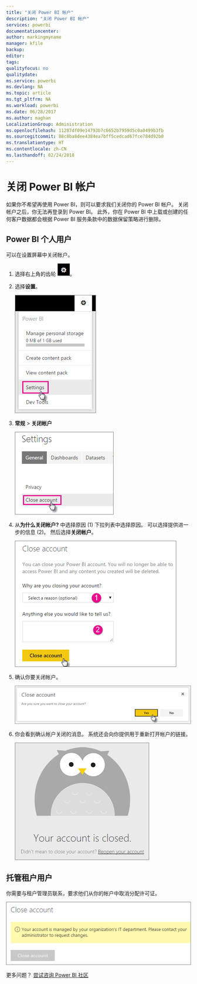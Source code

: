 ```yaml
---
title: "关闭 Power BI 帐户"
description: "关闭 Power BI 帐户"
services: powerbi
documentationcenter: 
author: markingmyname
manager: kfile
backup: 
editor: 
tags: 
qualityfocus: no
qualitydate: 
ms.service: powerbi
ms.devlang: NA
ms.topic: article
ms.tgt_pltfrm: NA
ms.workload: powerbi
ms.date: 06/28/2017
ms.author: maghan
LocalizationGroup: Administration
ms.openlocfilehash: 11287df09e14793b7c6652b7959d5c0a0499b3fb
ms.sourcegitcommit: 88c8ba8dee4384ea7bff5cedcad67fce784d92b0
ms.translationtype: HT
ms.contentlocale: zh-CN
ms.lasthandoff: 02/24/2018
---
```

# <a name="closing-your-power-bi-account"></a>关闭 Power BI 帐户
如果你不希望再使用 Power BI，则可以要求我们关闭你的 Power BI 帐户。  关闭帐户之后，你无法再登录到 Power BI。  此外，你在 Power BI 中上载或创建的任何客户数据都会根据 Power BI 服务条款中的数据保留策略进行删除。

## <a name="individual-power-bi-users"></a>Power BI 个人用户
可以在设置屏幕中关闭帐户。

1. 选择右上角的齿轮 ![](media/service-admin-closing-your-account/gear.png)。
2. 选择**设置**。
   
    ![](media/service-admin-closing-your-account/closeaccount-settings.png)
3. **常规**  >  **关闭帐户**
   
    ![](media/service-admin-closing-your-account/closeaccount-settings2.png)
4. 从**为什么关闭帐户?** 中选择原因 (1) 下拉列表中选择原因。  可以选择提供进一步的信息 (2)。 然后选择**关闭帐户**。
   
    ![](media/service-admin-closing-your-account/closeaccount-settings3.png)
5. 确认你要关闭帐户。
   
    ![](media/service-admin-closing-your-account/closeaccount-settings4.png)
6. 你会看到确认帐户关闭的消息。 系统还会向你提供用于重新打开帐户的链接。
   
    ![](media/service-admin-closing-your-account/closeaccount-settings5.png)

## <a name="managed-tenant-users"></a>托管租户用户
你需要与租户管理员联系，要求他们从你的帐户中取消分配许可证。

![](media/service-admin-closing-your-account/closeaccountmanaged.png)

更多问题？ [尝试咨询 Power BI 社区](http://community.powerbi.com/)

